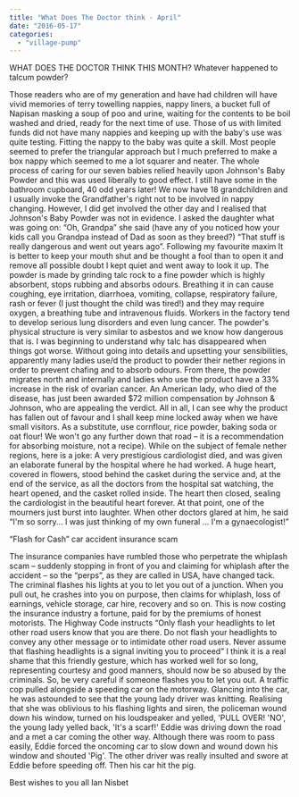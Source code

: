 ```yaml
---
title: "What Does The Doctor think - April"
date: "2016-05-17"
categories: 
  - "village-pump"
---
```


WHAT DOES THE DOCTOR THINK THIS MONTH? Whatever happened to talcum powder?

Those readers who are of my generation and have had children will have vivid memories of terry towelling nappies, nappy liners, a bucket full of Napisan masking a soup of poo and urine, waiting for the contents to be boil washed and dried, ready for the next time of use. Those of us with limited funds did not have many nappies and keeping up with the baby's use was quite testing. Fitting the nappy to the baby was quite a skill. Most people seemed to prefer the triangular approach but I much preferred to make a box nappy which seemed to me a lot squarer and neater. The whole process of caring for our seven babies relied heavily upon Johnson's Baby Powder and this was used liberally to good effect. I still have some in the bathroom cupboard, 40 odd years later! We now have 18 grandchildren and I usually invoke the Grandfather's right not to be involved in nappy changing. However, I did get involved the other day and I realised that Johnson's Baby Powder was not in evidence. I asked the daughter what was going on: “Oh, Grandpa” she said (have any of you noticed how your kids call you Grandpa instead of Dad as soon as they breed?) “That stuff is really dangerous and went out years ago”. Following my favourite maxim It is better to keep your mouth shut and be thought a fool than to open it and remove all possible doubt I kept quiet and went away to look it up. The powder is made by grinding talc rock to a fine powder which is highly absorbent, stops rubbing and absorbs odours. Breathing it in can cause coughing, eye irritation, diarrhoea, vomiting, collapse, respiratory failure, rash or fever (I just thought the child was tired!) and they may require oxygen, a breathing tube and intravenous fluids. Workers in the factory tend to develop serious lung disorders and even lung cancer. The powder's physical structure is very similar to asbestos and we know how dangerous that is. I was beginning to understand why talc has disappeared when things got worse. Without going into details and upsetting your sensibilities, apparently many ladies use/d the product to powder their nether regions in order to prevent chafing and to absorb odours. From there, the powder migrates north and internally and ladies who use the product have a 33% increase in the risk of ovarian cancer. An American lady, who died of the disease, has just been awarded $72 million compensation by Johnson & Johnson, who are appealing the verdict. All in all, I can see why the product has fallen out of favour and I shall keep mine locked away when we have small visitors. As a substitute, use cornflour, rice powder, baking soda or oat flour! We won't go any further down that road – it is a recommendation for absorbing moisture, not a recipe). While on the subject of female nether regions, here is a joke: A very prestigious cardiologist died, and was given an elaborate funeral by the hospital where he had worked. A huge heart, covered in flowers, stood behind the casket during the service and, at the end of the service, as all the doctors from the hospital sat watching, the heart opened, and the casket rolled inside. The heart then closed, sealing the cardiologist in the beautiful heart forever. At that point, one of the mourners just burst into laughter. When other doctors glared at him, he said “I'm so sorry... I was just thinking of my own funeral … I'm a gynaecologist!”

“Flash for Cash” car accident insurance scam

The insurance companies have rumbled those who perpetrate the whiplash scam – suddenly stopping in front of you and claiming for whiplash after the accident – so the “perps”, as they are called in USA, have changed tack. The criminal flashes his lights at you to let you out of a junction. When you pull out, he crashes into you on purpose, then claims for whiplash, loss of earnings, vehicle storage, car hire, recovery and so on. This is now costing the insurance industry a fortune, paid for by the premiums of honest motorists. The Highway Code instructs “Only flash your headlights to let other road users know that you are there. Do not flash your headlights to convey any other message or to intimidate other road users. Never assume that flashing headlights is a signal inviting you to proceed” I think it is a real shame that this friendly gesture, which has worked well for so long, representing courtesy and good manners, should now be so abused by the criminals. So, be very careful if someone flashes you to let you out. A traffic cop pulled alongside a speeding car on the motorway. Glancing into the car, he was astounded to see that the young lady driver was knitting. Realising that she was oblivious to his flashing lights and siren, the policeman wound down his window, turned on his loudspeaker and yelled, 'PULL OVER! 'NO', the young lady yelled back, 'It's a scarf!' Eddie was driving down the road and a met a car coming the other way. Although there was room to pass easily, Eddie forced the oncoming car to slow down and wound down his window and shouted 'Pig'. The other driver was really insulted and swore at Eddie before speeding off. Then his car hit the pig.

Best wishes to you all Ian Nisbet
